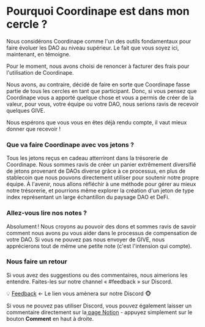 # Pourquoi Coordinape est dans mon cercle ?

Nous considérons Coordinape comme l'un des outils fondamentaux pour faire évoluer les DAO au niveau supérieur. Le fait que vous soyez ici, maintenant, en témoigne.

Pour le moment, nous avons choisi de renoncer à facturer des frais pour l'utilisation de Coordinape.

Nous avons, au contraire, décidé de faire en sorte que Coordinape fasse partie de tous les cercles en tant que participant. Donc, si vous pensez que Coordinape vous a apporté quelque chose et vous a permis de créer de la valeur, pour vous, votre équipe ou votre DAO, nous serions ravis de recevoir quelques GIVE.

Nous espérons que vous vous en êtes déjà rendu compte, il vaut mieux donner que recevoir !

### **Que va faire Coordinape avec vos jetons ?**

Tous les jetons reçus en cadeau atterriront dans la trésorerie de Coordinape. Nous sommes ravis de créer un panier extrêmement diversifié de jetons provenant de DAOs diverse grâce à ce processus, en plus de stablecoin que nous pouvons directement utiliser pour soutenir notre propre équipe. À l'avenir, nous allons réfléchir à une méthode pour gérer au mieux notre trésorerie, et pourrions même explorer la création d'un jeton de type index représentant un large échantillon du paysage DAO et DeFi.



### Allez-vous lire nos notes ?

Absolument ! Nous croyons au pouvoir des dons et sommes ravis de savoir comment nous avons pu vous aider dans le processus de compensation de votre DAO. Si vous ne pouvez pas nous envoyer de GIVE, nous apprécierons tout de même une petite note (c'est l'intension qui compte).



### Nous faire un retour

Si vous avez des suggestions ou des commentaires, nous aimerions les entendre. Faites-les sur notre channel « #feedback » sur Discord.

&#x20;💡 [Feedback](https://discord.com/invite/t8TygB2nGj) ← Le lien vous amènera sur notre Discord 🐵

Si vous ne pouvez pas utiliser Discord, vous pouvez également laisser un commentaire directement sur la[ page Notion](https://www.notion.so/Why-is-Coordinape-in-my-Circle-fd17133a82ef4cbf84d4738311fb557a) - appuyez simplement sur le bouton **Comment** en haut à droite.  
